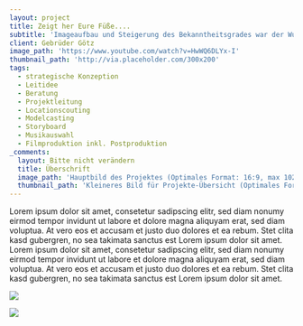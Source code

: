 ```yaml
---
layout: project
title: Zeigt her Eure Füße....
subtitle: 'Imageaufbau und Steigerung des Bekanntheitsgrades war der Wunsch, den es zu erfüllen galt. `Schöne Schuhe für die ganze Familie` war die Basis. Ergänzt wurde es durch die Botschaft `Die richtigen Schuhe für jede Aktivität`. Schnell zeigte sich, dass diese Botschaften am Besten über Bilder vermittelt werden, bewegte Bilder. Also wurde eine Idee entwickelt, das Storyboard geschrieben, Locations und Models ausgesucht und ein Werbespot gedreht. Ausgestrahlt wurde dieser über 4 Monate auf privaten Sendern. Das Ergebnis: eine Steigerung der Page Impressions und ein starker Abverkaufs-Zuwachs, der Gebrüder Götz noch erfolgreicher macht.'
client: Gebrüder Götz
image_path: 'https://www.youtube.com/watch?v=HwWQ6DLYx-I'
thumbnail_path: 'http://via.placeholder.com/300x200'
tags:
  - strategische Konzeption
  - Leitidee
  - Beratung
  - Projektleitung
  - Locationscouting
  - Modelcasting
  - Storyboard
  - Musikauswahl
  - Filmproduktion inkl. Postproduktion
_comments:
  layout: Bitte nicht verändern
  title: Überschrift
  image_path: 'Hauptbild des Projektes (Optimales Format: 16:9, max 1024px breite)'
  thumbnail_path: 'Kleineres Bild für Projekte-Übersicht (Optimales Format: 4:3, max 1024px breite)'
---
```



Lorem ipsum dolor sit amet, consetetur sadipscing elitr, sed diam nonumy eirmod tempor invidunt ut labore et dolore magna aliquyam erat, sed diam voluptua. At vero eos et accusam et justo duo dolores et ea rebum. Stet clita kasd gubergren, no sea takimata sanctus est Lorem ipsum dolor sit amet. Lorem ipsum dolor sit amet, consetetur sadipscing elitr, sed diam nonumy eirmod tempor invidunt ut labore et dolore magna aliquyam erat, sed diam voluptua. At vero eos et accusam et justo duo dolores et ea rebum. Stet clita kasd gubergren, no sea takimata sanctus est Lorem ipsum dolor sit amet.

![](http://via.placeholder.com/1024x724)

![](http://via.placeholder.com/1024x724)